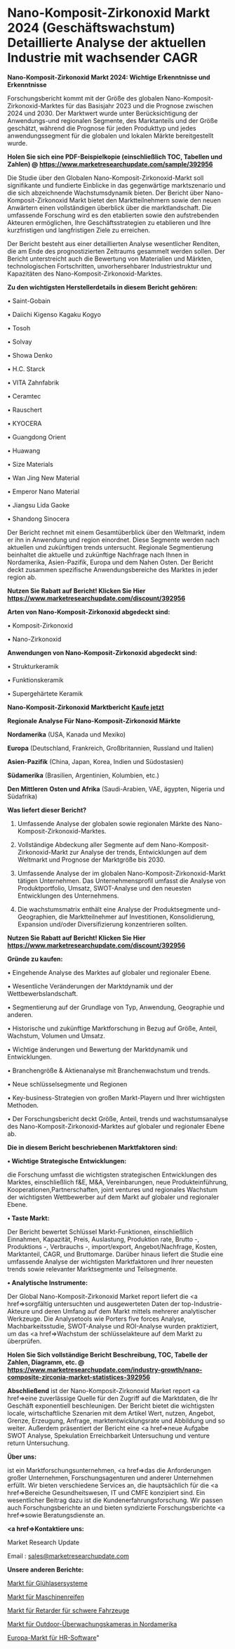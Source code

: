 # Nano-Komposit-Zirkonoxid Markt 2024 (Geschäftswachstum) Detaillierte Analyse der aktuellen Industrie mit wachsender CAGR

<strong>Nano-Komposit-Zirkonoxid Markt 2024: Wichtige Erkenntnisse und Erkenntnisse</strong>

Forschungsbericht kommt mit der Größe des globalen Nano-Komposit-Zirkonoxid-Marktes für das Basisjahr 2023 und die Prognose zwischen 2024 und 2030. Der Marktwert wurde unter Berücksichtigung der Anwendungs-und regionalen Segmente, des Marktanteils und der Größe geschätzt, während die Prognose für jeden Produkttyp und jedes anwendungssegment für die globalen und lokalen Märkte bereitgestellt wurde.

<strong>Holen Sie sich eine PDF-Beispielkopie (einschließlich TOC, Tabellen und Zahlen) @
</strong><strong><a href=https://www.marketresearchupdate.com/sample/392956><strong>https://www.marketresearchupdate.com/sample/392956</u></font></a></strong></strong>

Die Studie über den Globalen Nano-Komposit-Zirkonoxid-Markt soll signifikante und fundierte Einblicke in das gegenwärtige marktszenario und die sich abzeichnende Wachstumsdynamik bieten. Der Bericht über Nano-Komposit-Zirkonoxid Markt bietet den Marktteilnehmern sowie den neuen Anwärtern einen vollständigen überblick über die marktlandschaft. Die umfassende Forschung wird es den etablierten sowie den aufstrebenden Akteuren ermöglichen, Ihre Geschäftsstrategien zu etablieren und Ihre kurzfristigen und langfristigen Ziele zu erreichen.

Der Bericht besteht aus einer detaillierten Analyse wesentlicher Renditen, die am Ende des prognostizierten Zeitraums gesammelt werden sollen. Der Bericht unterstreicht auch die Bewertung von Materialien und Märkten, technologischen Fortschritten, unvorhersehbarer Industriestruktur und Kapazitäten des Nano-Komposit-Zirkonoxid-Marktes.

<strong>Zu den wichtigsten Herstellerdetails in diesem Bericht gehören:</strong>

• Saint-Gobain

• Daiichi Kigenso Kagaku Kogyo

• Tosoh

• Solvay

• Showa Denko

• H.C. Starck

• VITA Zahnfabrik

• Ceramtec

• Rauschert

• KYOCERA

• Guangdong Orient

• Huawang

• Size Materials

• Wan Jing New Material

• Emperor Nano Material

• Jiangsu Lida Gaoke

• Shandong Sinocera

Der Bericht rechnet mit einem Gesamtüberblick über den Weltmarkt, indem er ihn in Anwendung und region einordnet. Diese Segmente werden nach aktuellen und zukünftigen trends untersucht. Regionale Segmentierung beinhaltet die aktuelle und zukünftige Nachfrage nach Ihnen in Nordamerika, Asien-Pazifik, Europa und dem Nahen Osten. Der Bericht deckt zusammen spezifische Anwendungsbereiche des Marktes in jeder region ab.

<strong>Nutzen Sie Rabatt auf Bericht! Klicken Sie Hier
</strong><strong><a href=https://www.marketresearchupdate.com/discount/392956>https://www.marketresearchupdate.com/discount/392956</b></u></font></strong></a>

<strong>Arten von Nano-Komposit-Zirkonoxid abgedeckt sind:</strong>

• Komposit-Zirkonoxid

• Nano-Zirkonoxid

<strong>Anwendungen von Nano-Komposit-Zirkonoxid abgedeckt sind:</strong>

• Strukturkeramik

• Funktionskeramik

• Supergehärtete Keramik

<strong>Nano-Komposit-Zirkonoxid Marktbericht <a href=https://www.marketresearchupdate.com/buynow/392956>Kaufe jetzt</a></strong>

<strong>Regionale Analyse Für Nano-Komposit-Zirkonoxid Märkte</strong>

<strong>Nordamerika</strong> (USA, Kanada und Mexiko)

<strong>Europa</strong> (Deutschland, Frankreich, Großbritannien, Russland und Italien)

<strong>Asien-Pazifik</strong> (China, Japan, Korea, Indien und Südostasien)

<strong>Südamerika</strong> (Brasilien, Argentinien, Kolumbien, etc.)

<strong>Den Mittleren</strong> <strong>Osten und Afrika</strong> (Saudi-Arabien, VAE, ägypten, Nigeria und Südafrika)

<strong>Was liefert dieser Bericht?</strong>

1. Umfassende Analyse der globalen sowie regionalen Märkte des Nano-Komposit-Zirkonoxid-Marktes.

2. Vollständige Abdeckung aller Segmente auf dem Nano-Komposit-Zirkonoxid-Markt zur Analyse der trends, Entwicklungen auf dem Weltmarkt und Prognose der Marktgröße bis 2030.

3. Umfassende Analyse der im globalen Nano-Komposit-Zirkonoxid-Markt tätigen Unternehmen. Das Unternehmensprofil umfasst die Analyse von Produktportfolio, Umsatz, SWOT-Analyse und den neuesten Entwicklungen des Unternehmens.

4. Die wachstumsmatrix enthält eine Analyse der Produktsegmente und-Geographien, die Marktteilnehmer auf Investitionen, Konsolidierung, Expansion und/oder Diversifizierung konzentrieren sollten.

<strong>Nutzen Sie Rabatt auf Bericht! Klicken Sie Hier
</strong><strong><a href=https://www.marketresearchupdate.com/discount/392956>https://www.marketresearchupdate.com/discount/392956</b></u></font></strong></a>

<strong>Gründe zu kaufen:</strong>

• Eingehende Analyse des Marktes auf globaler und regionaler Ebene.

• Wesentliche Veränderungen der Marktdynamik und der Wettbewerbslandschaft.

• Segmentierung auf der Grundlage von Typ, Anwendung, Geographie und anderen.

• Historische und zukünftige Marktforschung in Bezug auf Größe, Anteil, Wachstum, Volumen und Umsatz.

• Wichtige änderungen und Bewertung der Marktdynamik und Entwicklungen.

• Branchengröße &amp; Aktienanalyse mit Branchenwachstum und trends.

• Neue schlüsselsegmente und Regionen

• Key-business-Strategien von großen Markt-Playern und Ihrer wichtigsten Methoden.

• Der Forschungsbericht deckt Größe, Anteil, trends und wachstumsanalyse des Nano-Komposit-Zirkonoxid-Marktes auf globaler und regionaler Ebene ab.

<strong>Die in diesem Bericht beschriebenen Marktfaktoren sind:</strong>

<strong>• Wichtige Strategische Entwicklungen:</strong>

die Forschung umfasst die wichtigsten strategischen Entwicklungen des Marktes, einschließlich f&amp;E, M&amp;A, Vereinbarungen, neue Produkteinführung, Kooperationen,Partnerschaften, joint ventures und regionales Wachstum der wichtigsten Wettbewerber auf dem Markt auf globaler und regionaler Ebene.

<strong>• Taste Markt:</strong>

Der Bericht bewertet Schlüssel Markt-Funktionen, einschließlich Einnahmen, Kapazität, Preis, Auslastung, Produktion rate, Brutto -, Produktions -, Verbrauchs -, import/export, Angebot/Nachfrage, Kosten, Marktanteil, CAGR, und Bruttomarge. Darüber hinaus liefert die Studie eine umfassende Analyse der wichtigsten Marktfaktoren und Ihrer neuesten trends sowie relevanter Marktsegmente und Teilsegmente.

<strong>• Analytische Instrumente:</strong>

Der Global Nano-Komposit-Zirkonoxid Market report liefert die <a href=>sorgf</a>ältig untersuchten und ausgewerteten Daten der top-Industrie-Akteure und deren Umfang auf dem Markt mittels mehrerer analytischer Werkzeuge. Die Analysetools wie Porters five forces Analyse, Machbarkeitsstudie, SWOT-Analyse und ROI-Analyse wurden praktiziert, um das <a href=>Wachstum</a> der schlüsselakteure auf dem Markt zu überprüfen.

<strong>Holen Sie Sich vollständige Bericht Beschreibung, TOC, Tabelle der Zahlen, Diagramm, etc. @ </strong><strong><a href=https://www.marketresearchupdate.com/industry-growth/nano-composite-zirconia-market-statistices-392956>https://www.marketresearchupdate.com/industry-growth/nano-composite-zirconia-market-statistices-392956</a></font></strong>

<strong>Abschließend</strong> ist der Nano-Komposit-Zirkonoxid Market report <a href=>eine</a> zuverlässige Quelle für den Zugriff auf die Marktdaten, die Ihr Geschäft exponentiell beschleunigen. Der Bericht bietet die wichtigsten locale, wirtschaftliche Szenarien mit dem Artikel Wert, nutzen, Angebot, Grenze, Erzeugung, Anfrage, marktentwicklungsrate und Abbildung und so weiter. Außerdem präsentiert der Bericht eine <a href=>neue</a> Aufgabe SWOT Analyse, Spekulation Erreichbarkeit Untersuchung und venture return Untersuchung.

<strong>Über uns:</strong>

 ist ein Marktforschungsunternehmen, <a href=>das</a> die Anforderungen großer Unternehmen, Forschungsagenturen und anderer Unternehmen erfüllt. Wir bieten verschiedene Services an, die hauptsächlich für die <a href=>Bereiche</a> Gesundheitswesen, IT und CMFE konzipiert sind. Ein wesentlicher Beitrag dazu ist die Kundenerfahrungsforschung. Wir passen auch Forschungsberichte an und bieten syndizierte Forschungsberichte <a href=>sowie</a> Beratungsdienste an.

<strong><a href=>Kontaktiere uns:</a></strong>

Market Research Update

Email : sales@marketresearchupdate.com

<strong>Unsere anderen Berichte:</strong>

<a href=https://www.linkedin.com/pulse/annealing-laser-systems-market-2023-challenges>Markt für Glühlasersysteme</a>

<a href=https://www.linkedin.com/pulse/engineering-machinery-tyre-market-size-trends>Markt für Maschinenreifen</a>

<a href=https://www.linkedin.com/pulse/retarders-heavy-vehicles-market-2023-remarking>Markt für Retarder für schwere Fahrzeuge</a>

<a href=https://www.linkedin.com/pulse/north-america-outdoor-surveillance-cameras-market-2023>Markt für Outdoor-Überwachungskameras in Nordamerika</a>

<a href=https://www.linkedin.com/pulse/europe-hr-software-market-2023-latest-sales-3xtaf/>Europa-Markt für HR-Software</a>"
